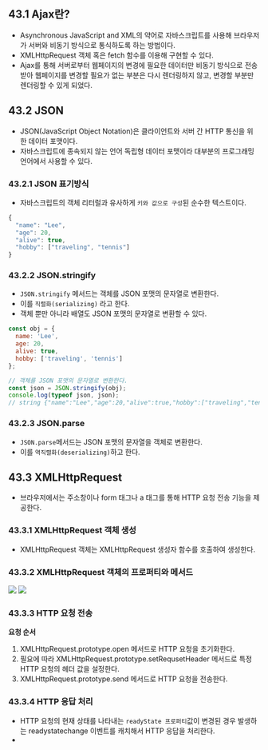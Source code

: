 ## 43.1 Ajax란?

- Asynchronous JavaScript and XML의 약어로 자바스크립트를 사용해 브라우저가 서버와 비동기 방식으로 통식하도록 하는 방법이다.
- XMLHttpRequest 객체 혹은 fetch 함수를 이용해 구현할 수 있다.
- Ajax를 통해 서버로부터 웹페이지의 변경에 필요한 데이터만 비동기 방식으로 전송받아 웹페이지를 변경할 필요가 없는 부분은 다시 렌더링하지 않고, 변경할 부분만 렌더링할 수 있게 되었다.

## 43.2 JSON

- JSON(JavaScript Object Notation)은 클라이언트와 서버 간 HTTP 통신을 위한 데이터 포맷이다.
- 자바스크립트에 종속되지 않는 언어 독립형 데이터 포맷이라 대부분의 프로그래밍 언어에서 사용할 수 있다.

### 43.2.1 JSON 표기방식

- 자바스크립트의 객체 리터럴과 유사하게 ```키와 값으로 구성```된 순수한 텍스트이다.

```js
{
  "name": "Lee",
  "age": 20,
  "alive": true,
  "hobby": ["traveling", "tennis"]
}
```

### 43.2.2 JSON.stringify

- ```JSON.stringify``` 메서드는 객체를 JSON 포맷의 문자열로 변환한다. 
- 이를 ```직렬화(serializing)``` 라고 한다.
- 객체 뿐만 아니라 배열도 JSON 포맷의 문자열로 변환할 수 있다.

```js
const obj = {
  name: 'Lee',
  age: 20,
  alive: true,
  hobby: ['traveling', 'tennis']
};

// 객체를 JSON 포맷의 문자열로 변환한다.
const json = JSON.stringify(obj);
console.log(typeof json, json);
// string {"name":"Lee","age":20,"alive":true,"hobby":["traveling","tennis"]}
```
### 43.2.3 JSON.parse

- ```JSON.parse```메서드는 JSON 포맷의 문자열을 객체로 변환한다.
- 이를 ```역직렬화(deserializing)```하고 한다.

## 43.3 XMLHttpRequest

- 브라우저에서는 주소창이나 form 태그나 a 태그를 통해 HTTP 요청 전송 기능을 제공한다.

### 43.3.1 XMLHttpRequest 객체 생성

- XMLHttpRequest 객체는 XMLHttpRequest 생성자 함수를 호출하여 생성한다.

### 43.3.2 XMLHttpRequest 객체의 프로퍼티와 메서드

![](https://velog.velcdn.com/images/hyeun427/post/1e9d01f6-558e-4a89-9538-b824e59a461d/image.png)
![](https://velog.velcdn.com/images/hyeun427/post/947fe3f9-6444-490e-a695-52ce3e731cc1/image.png)

### 43.3.3 HTTP 요청 전송

**요청 순서**
1. XMLHttpRequest.prototype.open 메서드로 HTTP 요청을 초기화한다.
2. 필요에 따라 XMLHttpRequest.prototype.setRequsetHeader 메서드로 특정 HTTP 요청의 헤더 값을 설정한다.
3. XMLHttpRequest.prototype.send 메서드로 HTTP 요청을 전송한다.

### 43.3.4 HTTP 응답 처리

- HTTP 요청의 현재 상태를 나타내는 ```readyState 프로퍼티```값이 변경된 경우 발생하는 readystatechange 이벤트를 캐치해서 HTTP 응답을 처리한다.
- 
